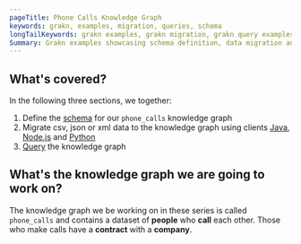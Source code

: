 ```yaml
---
pageTitle: Phone Calls Knowledge Graph
keywords: grakn, examples, migration, queries, schema
longTailKeywords: grakn examples, grakn migration, grakn query examples, grakn schema example
Summary: Grakn examples showcasing schema definition, data migration and retrieval queries
---
```


## What's covered?

In the following three sections, we together:

1. Define the [schema](../08-examples/01-phone-calls-schema.md) for our `phone_calls` knowledge graph
2. Migrate csv, json or xml data to the knowledge graph using clients [Java](../08-examples/02-phone-calls-migration-java.md), [Node.js](../08-examples/03-phone-calls-migration-nodejs.md) and [Python](../08-examples/04-phone-calls-migration-python.md)
3. [Query](../08-examples/05-phone-calls-queries.md) the knowledge graph

## What's the knowledge graph we are going to work on?

The knowledge graph we be working on in these series is called `phone_calls` and contains a dataset of **people** who **call** each other. Those who make calls have a **contract** with a **company**.
